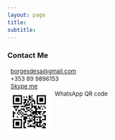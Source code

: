 ```yaml
---
layout: page
title:
subtitle: 
---
```


<script src="https://kit.fontawesome.com/9bce3c5b69.js" crossorigin="anonymous"></script>

### **Contact Me**

<i class="fas fa-envelope"></i><font size ="2">&nbsp;&nbsp;<a href="mailto:borgesdesa@gmail.com">borgesdesa@gmail.com</a></font> <br>
<i class="fas fa-mobile-alt"></i><font size ="2">&nbsp;&nbsp;+353 89 9896153</font><br>
<i class="fab fa-skype"></i><font size ="2">&nbsp;&nbsp;<a href="skype:brunsborgs?chat">Skype me</a></font><br>
<i class="fab fa-whatsapp"></i><font size ="2">&nbsp;&nbsp;WhatsApp QR code</font>
<img src="https://github.com/borgesdesa/borgesdesa.github.io/blob/master/assets/img/qrwhatsapp.jpg?raw=true" align="left" width="100">